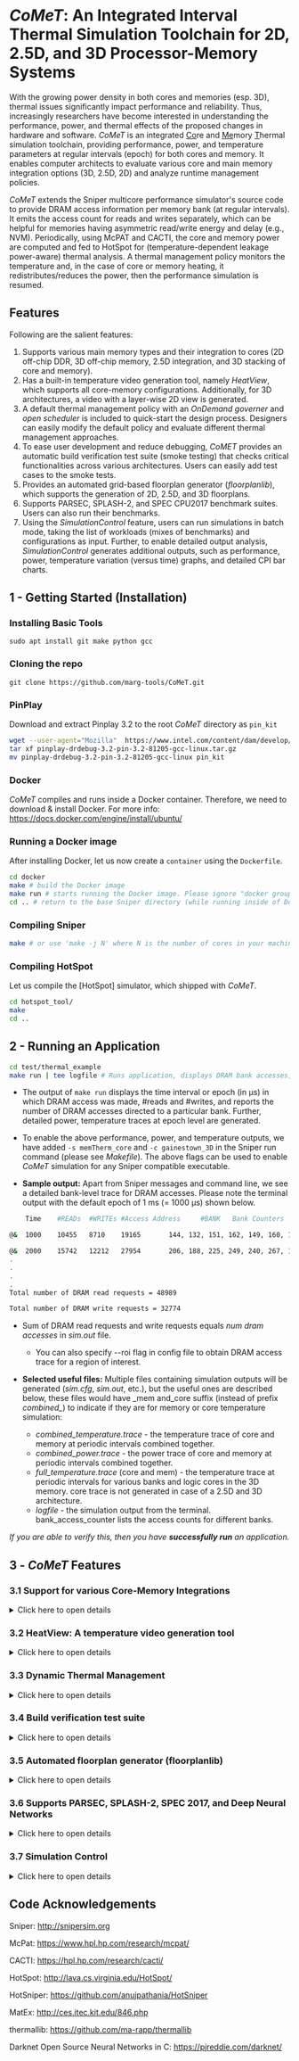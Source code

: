 <!-- # *CoMeT*: Integrated <ins>Co</ins>re and <ins>Me</ins>mory <ins>T</ins>hermal Simulation Toolchain for 2D, 2.5D, and 3D Processors-->
# *CoMeT*: An Integrated Interval Thermal Simulation Toolchain for 2D, 2.5D, and 3D Processor-Memory Systems

With the growing power density in both cores and memories (esp. 3D), thermal issues significantly impact performance and reliability. Thus, increasingly researchers have become interested in understanding the performance, power, and thermal effects of the proposed changes in hardware and software. *CoMeT* is an integrated <ins>Co</ins>re and <ins>Me</ins>mory <ins>T</ins>hermal simulation toolchain, providing performance, power, and temperature parameters at regular intervals (epoch) for both cores and memory. It enables computer architects to evaluate various core and main memory integration options (3D, 2.5D, 2D) and analyze runtime management policies. 

*CoMeT* extends the Sniper multicore performance simulator's source code to provide DRAM access information per memory bank (at regular intervals). It emits the access count for reads and writes separately, which can be helpful for memories having asymmetric read/write energy and delay (e.g., NVM). Periodically, using McPAT and CACTI, the core and memory power are computed and fed to HotSpot for (temperature-dependent leakage power-aware) thermal analysis. A thermal management policy monitors the temperature and, in the case of core or memory heating, it redistributes/reduces the power, then the performance simulation is resumed.

## Features
[//]: # "(*CoMeT* is an integrated thermal simulation toolchain for cores and memory. It integrates Sniper (performance simulator for x86), McPAT (power model for cores), CACTI3DD (power model for memory), and HotSpot (thermal simulator) to provide designers - performance, power, and thermal information, at regular intervals for both core and memory." 

Following are the salient features:
1. Supports various main memory types and their integration to cores (2D off-chip DDR, 3D off-chip memory, 2.5D integration, and 3D stacking of core and memory).
2. Has a built-in temperature video generation tool, namely *HeatView*, which supports all core-memory configurations. Additionally, for 3D architectures, a video with a layer-wise 2D view is generated.
3. A default thermal management policy with an *OnDemand governer* and *open scheduler* is included to quick-start the design process. Designers can easily modify the default policy and evaluate different thermal management approaches.
4. To ease user development and reduce debugging, *CoMET* provides an automatic build verification test suite (smoke testing) that checks critical functionalities across various architectures. Users can easily add test cases to the smoke tests.
5. Provides an automated grid-based floorplan generator (*floorplanlib*), which supports the generation of 2D, 2.5D, and 3D floorplans.
6. Supports PARSEC, SPLASH-2, and SPEC CPU2017 benchmark suites. Users can also run their benchmarks.
7. Using the *SimulationControl* feature, users can run simulations in batch mode, taking the list of workloads (mixes of benchmarks) and configurations as input. Further, to enable detailed output analysis, *SimulationControl* generates additional outputs, such as performance, power, temperature variation (versus time) graphs, and detailed CPI bar charts. 




## 1 - Getting Started (Installation)


### Installing Basic Tools

`sudo apt install git make python gcc` 

### Cloning the repo

`git clone https://github.com/marg-tools/CoMeT.git` 

### PinPlay
Download and extract Pinplay 3.2 to the root *CoMeT* directory as ```pin_kit```
```sh
wget --user-agent="Mozilla"  https://www.intel.com/content/dam/develop/external/us/en/protected/pinplay-drdebug-3.2-pin-3.2-81205-gcc-linux.tar.gz
tar xf pinplay-drdebug-3.2-pin-3.2-81205-gcc-linux.tar.gz
mv pinplay-drdebug-3.2-pin-3.2-81205-gcc-linux pin_kit
```

### Docker
*CoMeT* compiles and runs inside a Docker container. Therefore, we need to download & install Docker. For more info: https://docs.docker.com/engine/install/ubuntu/

### Running a Docker image
After installing Docker, let us now create a `container` using the `Dockerfile`.
```sh
cd docker
make # build the Docker image
make run # starts running the Docker image. Please ignore "docker groups: cannot find name for group id 1000"
cd .. # return to the base Sniper directory (while running inside of Docker)
```

### Compiling Sniper
```sh
make # or use 'make -j N' where N is the number of cores in your machine to use parallel make
```


### Compiling HotSpot
Let us compile the [HotSpot] simulator, which shipped with *CoMeT*.
```sh
cd hotspot_tool/
make
cd ..
```

## 2 - Running an Application


```sh
cd test/thermal_example
make run | tee logfile # Runs application, displays DRAM bank accesses, outputs temperature files
```

<!-- - To see the DRAM accesses per memory bank, please use the application my\_test\_case inside test folder
    - To use this feature, the application should to run for atleast 1 ms as we collect trace at every 1 ms.
    - cd test/dram-access-trace
    - make run
-->

- The output of `make run` displays the time interval or epoch (in µs) in which DRAM access was made, #reads and #writes, and reports the number of DRAM accesses directed to a particular bank. Further, detailed power, temperature traces at epoch level are generated. 

- To enable the above performance, power, and temperature outputs, we have added `-s memTherm_core` and `-c gainestown_3D` in the Sniper run command (please see *Makefile*). The above flags can be used to enable *CoMeT* simulation for any Sniper compatible executable.


- **Sample output:** Apart from Sniper messages and command line, we see a detailed bank-level trace for DRAM accesses. Please note the terminal output with the default epoch of 1 ms (= 1000 µs) shown below.

```sh
    Time    #READs  #WRITEs #Access Address     #BANK   Bank Counters

@&  1000    10455   8710    19165       144, 132, 151, 162, 149, 160, 144, 130, 145, 140, 143, 164, 147, 158, 145, 133, 142, 131, 148, 156, 144, 155, 140, 134, 147, 129, 143, 162, 147, 167, 139, 129, 140, 130, 156, 155, 144, 153, 144, 138, 156, 137, 155, 157, 150, 169, 145, 142, 152, 137, 156, 157, 144, 156, 138, 136, 147, 127, 142, 160, 147, 160, 142, 129, 138, 133, 151, 156, 145, 155, 143, 135, 145, 129, 144, 157, 143, 162, 143, 130, 144, 129, 149, 170, 147, 164, 144, 128, 145, 132, 144, 155, 149, 164, 146, 133, 275, 254, 280, 282, 143, 163, 150, 134, 152, 125, 146, 166, 141, 164, 143, 126, 142, 130, 146, 153, 139, 156, 144, 136, 150, 126, 139, 156, 148, 165, 148, 130, 

@&  2000    15742   12212   27954       206, 188, 225, 249, 240, 267, 197, 164, 229, 219, 201, 225, 193, 196, 244, 235, 205, 191, 226, 246, 241, 264, 196, 167, 229, 217, 202, 220, 193, 196, 244, 235, 205, 191, 226, 246, 241, 264, 196, 167, 236, 218, 208, 225, 196, 205, 248, 240, 212, 193, 233, 251, 241, 267, 197, 165, 230, 215, 202, 223, 193, 199, 245, 233, 206, 189, 226, 249, 241, 267, 197, 165, 230, 220, 202, 218, 188, 202, 250, 230, 211, 196, 223, 251, 241, 265, 200, 170, 229, 222, 203, 216, 190, 203, 255, 236, 215, 193, 231, 250, 244, 264, 199, 167, 234, 215, 197, 229, 194, 196, 244, 236, 204, 191, 228, 247, 242, 264, 196, 168, 233, 211, 199, 227, 196, 200, 249, 239, 
.
.
.
.
Total number of DRAM read requests = 48989 

Total number of DRAM write requests = 32774
```
- Sum of DRAM read requests and write requests equals *num dram accesses* in *sim.out* file.
    - You can also specify --roi flag in config file to obtain DRAM access trace for a region of interest.

- **Selected useful files:** Multiple files containing simulation outputs will be generated (*sim.cfg*, *sim.out*, etc.), but the useful ones are described below, these files would have \_mem and\_core suffix (instead of prefix *combined_*) to indicate if they are for memory or core temperature simulation:
    - *combined_temperature.trace* - the temperature trace of core and memory at periodic intervals combined together.
    - *combined_power.trace* - the power trace of core and memory at periodic intervals combined together.
    - *full_temperature.trace* (core and mem) - the temperature trace at periodic intervals for various banks and logic cores in the 3D memory. core trace is not generated in case of a 2.5D and 3D architecture.
    - *logfile* - the simulation output from the terminal. bank\_access\_counter lists the access counts for different banks.

*If you are able to verify this, then you have **successfully run** an application.*

<!-- 
## 3 - Understanding the *CoMeT* output

- To see the output corresponding to number of DRAM read/write accesses per bank, the application should run for atleast 1 ms. This is due to length of epoch that we use for counting the DRAM accesses and some other delays.

 -->

## 3 - *CoMeT* Features


### 3.1 Support for various Core-Memory Integrations

<details>
<summary>Click here to open details</summary>

*CoMeT* can be configured for various memory and core configurations. 

We show changing input configuration, from stacked (core + 3D memory) to off-chip 3D memory, for the *thermal_example* test case. 

```sh
#Change to appropriate working directory
cd test/thermal_example

#Change configuration from gainestown_3D to gainestown_3Dmem. Can be done in a text editor also.
sed -i 's/-c gainestown_3D/-c gainestown_3Dmem/g' Makefile

#Running CoMeT
make run > logfile
```

- **Setting up input configuration:** Open Makefile and change the config file used (specified with -c option in the sniper command). The options are as follows:

    - gainestown_DDR - 2x2 core and an external 4x4 bank DDR main memory (2D memory).<!--It invokes two different hotspot runs to estimate temperatures for core and memory separately.-->
    - gainestown_3Dmem - 2x2 core and an external 4x4x8 banks 3D main memory.<!-- It invokes two different hotspot runs to estimate temperatures for core and memory separately.-->
    - gainestown_2_5D - 2x2 core and a 4x4x8 banks 3D main memory integrated on the same die (2.5D architecture).<!-- It invokes a single hotspot run and simulates core and memory together.-->
    - gainestown_3D - 2x2 core on top of a 4x4x8 banks 3D main memory.<!-- It invokes a single hotspot run and simulates core and memory together.-->

<!-- 
Open Makefile and use appropriate config file (pre-designed) as per the following descriptions. The parameter `type_of_stack` in the config file controls the architecture type.
    - gainestown_DDR - 2x2 core and an external 4x4 bank DDR main memory (2D memory). It invokes two different hotspot runs to estimate temperatures for core and memory separately.
    - gainestown_3Dmem - 2x2 core and an external 4x4x8 banks 3D main memory. It invokes two different hotspot runs to estimate temperatures for core and memory separately.
    - gainestown_2_5D - 2x2 core and a 4x4x8 banks 3D main memory integrated on the same die (2.5D architecture). It invokes a single hotspot run and simulates core and memory together.
    - gainestown_3D - 2x2 core on top of a 4x4x8 banks 3D main memory. It invokes a single hotspot run and simulates core and memory together.
     -->

</details>


### 3.2 HeatView: A temperature video generation tool

<details>
<summary>Click here to open details</summary>

- To generate the thermal trace video (for stacked 4-core and 3D, 8 layer, 128 bank memory architechure), please run `python3 ../../../scripts/heatView.py --cores_in_x 2 --cores_in_y 2 --cores_in_z 1 --banks_in_x 4 --banks_in_y 4 --banks_in_z 8 --arch_type 3D --traceFile combined_temperature.trace --output maps`. The video will be an avi file generated in the maps folder using the *combined_temperature.trace*. Detailed command line arguments for *HeatView* are given below.

```
Usage: python3 heatView.py arguments
Switches and command-line arguments: 
     --cores_in_x: Number of cores in x dimension (default 4)
     --cores_in_y: Number of cores in y dimension (default 4)
     --cores_in_z: Number of cores in z dimension (default 1)
     --banks_in_x: Number of memory banks in x dimension (default 4)
     --banks_in_y: Number of memory banks in y dimension (default 4)
     --banks_in_z: Number of memory banks in z dimension (default 8)
     --arch_type: Architecture type = 3D or no3D (default no3D)
     --plot_type: Generated view = 3D or 2D (default 3D)
     --layer_to_view: Layer number to view in 3D plot (starting from 0) (default 0)
     --type_to_view: Layer type to view in 3D plot (CORE or MEMORY) (default MEMORY)
     --verbose (or -v): Enable verbose output
     --inverted_view (or -i): Enable inverted view (heat sink on bottom)
     --debug: Enable debug priting
     --tmin: Minimum temperature to use for scale (default 65 deg C)
     --tmax: Maximum temperature to use for scale (default 81 deg C)
     --samplingRate (or -s): Sampling rate, specify an integer (default 1)
     --traceFile (or -t): Input trace file (no default value)
     --output (or -o): output directory (default maps)
     --clean (or -c): Clean if directory exists
```
</details>

### 3.3 Dynamic Thermal Management

<details>
<summary>Click here to open details</summary>

Open Scheduler

- features
    - random arrival times of workloads (open system)
    - API for application mapping and DVFS policies
- enable with `type=open` in base.cfg

Configuration Help for Open Scheduler

- task arrival times: use the config parameters in `scheduler/open` in `base.cfg`
- mapping: select logic with `scheduler/open/logic` and configure with additional parameters (`core_mask`, `preferred_core`)
- DVFS: select logic with `scheduler/open/dvfs/logic` and configure accordingly

These policies are implemented in `common/scheduler/policies`.
Mapping policies derive from `MappingPolicy`, DVFS policies derive from `DVFSPolicy`.
After implementing your policy, instantiate it in `SchedulerOpen::initMappingPolicy` / `SchedulerOpen::initDVFSPolicy`.

</details>

### 3.4 Build verification test suite

<details>
<summary>Click here to open details</summary>

- Running automated test suite to ensure working of different features of *CoMeT*
```sh
cd test/test-installation
make run
```
- As each system configuration is successfully simulated, you will see messages as below
    - Running test case with configuration gainestown_3D
    - Finished running test case with configuration gainestown_3D.cfg
    - Test case passed for configuration gainestown_3D.cfg
    - OR Test case failed for configuration gainestown_3D.cfg. Please check test/test-installation/comet_results/gainestown_3D/error_log for details.
    - Video for gainestown_3D saved in test/test-installation/comet_results/gainestown_3D/maps
    - OR Video generation failed for configuration gainestown_3D.cfg. Check test/test-installation/comet_results/gainestown_3D/video_gen_error.log for details.
    - Result saved in test/test-installation/comet_results/gainestown_3D
    - make clean

- After the test finishes successfully, a folder "comet\_results" will be created in the same folder
    - It contains sub-folders, one for each system configurations (DDR, 3Dmem, 3D and 2\_5\_D)
    - Each sub-folder contains architecture simulation files and thermal simulation files for the test case
    - For per epoch DRAM access trace and Sniper log of test case, please refer simulation\_log file
    - For thermal simulation results, please refer to full\_temperature.trace file and other related files

- Video generation
    - If the simulation for a configuration finishes successfully and pre-requisites for generating videos are installed in your host machine, then the video is generated inside "video" folder of that configuration.
    - If the simulation for a configuration crashes, no video is generated. Further, an error\_log is generated for that configuration stating why simulation failed.
    - If the simulation finishes successfully but pre-requisites for generating videos are not met, a file named video\_gen\_error.log is generated to report the error for that configuration.

- Test summary
    - The complete summary of the running the test suite is written to a file named test\_summary.
    - Also, some logs are printed during the execution of test\_suite.

</details>

### 3.5 Automated floorplan generator (floorplanlib)

<details>
<summary>Click here to open details</summary>

### General Usage

The floorplan creation helpers are an optional tool, you can also use your custom floorplans instead.
Usage:
- create floorplans (and layer configuration files, HotSpot configuration files)
- change configuration to reference to the created files (for an example see gainestown_*)

#### Examples

##### off-chip 2D
```bash
python3 floorplanlib/create.py \
    --mode DDR \
    --cores 4x4 --corex 1mm --corey 1mm \
    --banks 8x8 --bankx 0.9mm --banky 0.9mm \
    --out my_2d_floorplan
```

##### off-chip 3D memory
```bash
python3 floorplanlib/create.py \
    --mode 3Dmem \
    --cores 4x4 --corex 1mm --corey 1mm \
    --banks 8x8x2 --bankx 0.9mm --banky 0.9mm \
    --out my_3d_oc_floorplan
```

##### 2.5D (3D memory and 2D core on the same interposer)
```bash
python3 floorplanlib/create.py \
    --mode 2.5D \
    --cores 4x4 --corex 1mm --corey 1mm \
    --banks 8x8x2 --bankx 0.9mm --banky 0.9mm \
    --core_mem_distance 7mm \
    --out my_2.5d_floorplan
```

##### 3D (fully-integrated 3D stack of cores and memory)
```bash
python3 floorplanlib/create.py \
    --mode 3D \
    --cores 4x4 --corex 0.9mm --corey 0.9mm \
    --banks 8x8x4 --bankx 0.45mm --banky 0.45mm \
    --out my_3d_floorplan
```

</details>


### 3.6 Supports PARSEC, SPLASH-2, SPEC 2017, and Deep Neural Networks

<details>
<summary>Click here to open details</summary>

- Compiling the Benchmarks:
```sh
#setting $GRAPHITE_ROOT to CoMeT's root directory
export GRAPHITE_ROOT=$(pwd)
cd benchmarks
#setting $BENCHMARKS_ROOT to the benchmarks directory
export BENCHMARKS_ROOT=$(pwd)
#compiling the benchmarks
make
#Running the benchmarks
make run
```
<!-- - You are required to 'make' twice for correct compilation -->
- You will see that compilation only passes for PARSEC and SPLASH benchmarks, and fails for SPEC benchmarks. Ignore the failed compilation for SPEC benchmarks.
- For the SPEC 2017 benchmarks,
    - Download the pinballs from the below link
        - https://www.spec.org/cpu2017/research/simpoint.html
    - Create a folder "SPEC" inside test folder
    - Extract the pinballs inside test/SPEC 
    - Run the benchmark. Given below is an example for a 4-core simulation.
    ```
    cd test/SPEC
    ../../../../../run-sniper -v -s memTherm_core -c gainestown_3Dmem -n 4 --pinballs $SIM_PATH,$SIM_PATH,$SIM_PATH,$SIM_PATH
    ```
    - $SIM\_PATH represents path of a specific *.address* for the SPEC benchmark 

- Running Deep Neural Networks (Darknet Open Source Neural Networks in C)
```sh
cd test/darknet
# Compiling the darknet source code
make
# Running 4 instances of AlexNet on gainestown_3Dmem architecture
# Download alexnet.weights (pre-trained model for AlexNet) from https://pjreddie.com/darknet/imagenet/
./run.sh
```
    - Note on running darknet framework
	- Running the entire source code would take days.
	- Insert appropriate region of interest (ROI) markers in the source code, depending on the phase of DNN you want to simulate.
	- Files of interest in darknet framework are inside src folder.
	- Relevant functions -- load_network(), forward_network(), train_classifier(), try_classifier(), predict_classifier()
	- Use SimRoiStart() and SimRoiEnd() to specify ROI.
</details>

### 3.7 Simulation Control
<details>
<summary>Click here to open details</summary>

- features
    - batch run many simulations with different configurations
        - annotate configuration options in config files (e.g., in `base.cfg` or `gainestown_3D.cfg`) with tags following the format `# cfg:<TAG>`
        - specify list of tags per run in `run.py`. Only the associated configuration options will be enabled
        - for an example: see `example` function in `run.py` and `scheduler/open/dvfs/constFreq` in `base.cfg` to run an application at different frequencies
        - IMPORTANT: make sure that all your configuration options have a match in `base.cfg`
    - create plots of temperature, power, etc. over time
    - create video of temperature (with HeatView)
    - API to automatically parse finished runs (`resultlib`)
- usage
    - configure basic settings in `simulationcontrol/config.py`
    - specify your runs in `simulationcontrol/run.py`
    - `python3 run.py`
    - print overview of finished simulations: `python3 parse_results.py`

Quickly list the finished simulations:
```sh
cd simulationcontrol
PYTHONIOENCODING="UTF-8" python3 parse_results.py
```

Each run is stored in a separate directory in the results directory (see 4).
For quick visual check, many plots are automatically generated for you (IPS, power, etc).

To do your own (automated) evaluations, see the `simulationcontrol.resultlib` package for a set of helper functions to parse the results. See the source code of `parse_results.py` for a few examples.
</details>

## Code Acknowledgements

  Sniper: http://snipersim.org
  
  McPat: https://www.hpl.hp.com/research/mcpat/
  
  CACTI: https://hpl.hp.com/research/cacti/
  
  HotSpot: http://lava.cs.virginia.edu/HotSpot/
    
  HotSniper: https://github.com/anujpathania/HotSniper
  
  MatEx: http://ces.itec.kit.edu/846.php
  
  thermallib: https://github.com/ma-rapp/thermallib

  Darknet Open Source Neural Networks in C: https://pjreddie.com/darknet/





